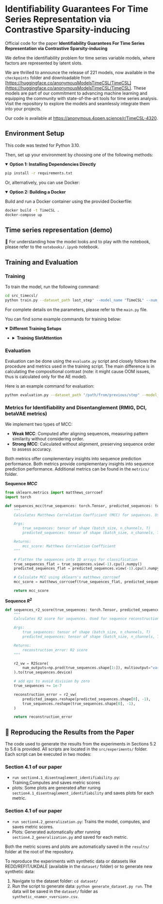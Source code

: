 
# Identifiability Guarantees For Time Series Representation via Contrastive Sparsity-inducing
Official code for the paper **Identifiability Guarantees For Time Series Representation via Contrastive Sparsity-inducing**

We define the identifiability problem for time series variable models, where factors are represented by latent slots.  

We are thrilled to announce the release of 221 models, now available in the `checkpoints` folder and downloadable from [https://huggingface.co/anonymousModelsTimeCSL/TimeCSL](https://huggingface.co/anonymousModelsTimeCSL/TimeCSL). These models are part of our commitment to advancing machine learning and equipping the community with state-of-the-art tools for time series analysis. Visit the repository to explore the models and seamlessly integrate them into your projects.

Our code is available at https://anonymous.4open.science/r/TimeCSL-4320.

## Environment Setup
This code was tested for Python 3.10. 

Then, set up your environment by choosing one of the following methods:

<details open>
<summary><strong>Option 1: Installing Dependencies Directly</strong></summary>

```bash
pip install -r requirements.txt
```

</details>

Or, alternatively, you can use Docker:

<details open>
<summary><strong>Option 2: Building a Docker</strong></summary>

Build and run a Docker container using the provided Dockerfile:
```bash
docker build -t TimeCSL .
docker-compose up
```

</details>

## Time series representation (demo)

🔗 For understanding how the model looks and to play with the notebook, please refer to the `notebooks/.ipynb` notebook.

## Training and Evaluation

### Training
To train the model, run the following command:

```bash
cd src_timecsl/
python train.py --dataset_path last_step" --model_name "TimeCSL" --num_slots 2 --epochs 200 --use_invariance_loss True
```

For complete details on the parameters, please refer to the `main.py` file.

You can find some example commands for training below:

<details open>
<summary><strong>Different Training Setups</strong></summary>

- <details>
  <summary><strong>Training SlotAttention</strong></summary>

  Training vanilla TimeCSL with 5 slots (latent of size n=5 and d=16):
  ```bash
  python main.py --dataset_path "/path/from/previous/step" --model_name "TimeCSL" --num_slots 5 --use_generalization_loss False
  ```

  Training vanilla iVAE with 2 slots and consistency loss:
  ```bash
  python main.py --dataset_path "/path/from/previous/step" --model_name "iVAE" --num_slots 5 --use_generalization_loss True --consistency_ignite_epoch 150
  ```

  Training SlowVAE with 2 slots, fixed SoftMax and sampling:
  ```bash
  python main.py --dataset_path "/path/from/previous/step" --model_name "SlowVAE" --num_slots 5 --use_generalization_loss True --consistency_ignite_epoch 150 --softmax False --sampling False
  ```
</details>

</details>

### Evaluation

Evaluation can be done using the `evaluate.py` script and closely follows the procedure and metrics used in the training script. The main difference is in calculating the compositional contrast (note: it might cause OOM issues, thus is calculated only for the AE model).

Here is an example command for evaluation:
```bash
python evaluation.py --dataset_path "/path/from/previous/step" --model_path "checkpoints/SlotMLPAdditive.pt" --model_name "TimeCSL" --n_slot_latents 5
```

### Metrics for Identifiability and Disentanglement (RMIG, DCI, betaVAE metrics) 

We implement two types of MCC:

- **Weak MCC**: Computed after aligning sequences, measuring pattern similarity without considering order.
- **Strong MCC**: Calculated without alignment, preserving sequence order to assess accuracy.

Both metrics offer complementary insights into sequence prediction performance. Both metrics provide complementary insights into sequence prediction performance. Additional metrics can be found in the `metrics/` folder.

**Sequence $MCC$**

```python
from sklearn.metrics import matthews_corrcoef
import torch

def sequences_mcc(true_sequences: torch.Tensor, predicted_sequences: torch.Tensor) -> float:
    """
    Calculates Matthews Correlation Coefficient (MCC) for sequences. Used for sequence classification evaluation.

    Args:
        true_sequences: tensor of shape (batch_size, n_channels, T)
        predicted_sequences: tensor of shape (batch_size, n_channels, T)

    Returns:
        mcc_score: Matthews Correlation Coefficient
    """

    # Flatten the sequences into 1D arrays for classification
    true_sequences_flat = true_sequences.view(-1).cpu().numpy()
    predicted_sequences_flat = predicted_sequences.view(-1).cpu().numpy()

    # Calculate MCC using sklearn's matthews_corrcoef
    mcc_score = matthews_corrcoef(true_sequences_flat, predicted_sequences_flat)

    return mcc_score

```

**Sequence $R^2$**

```python
def sequences_r2_score(true_sequences: torch.Tensor, predicted_sequences: torch.Tensor) -> float:
    """
    Calculates R2 score for sequences. Used for sequence reconstruction evaluation.

    Args:
        true_sequences: tensor of shape (batch_size, n_channels, T)
        predicted_sequences: tensor of shape (batch_size, n_channels, T)

    Returns:
        reconstruction_error: R2 score
    """

    r2_vw = R2Score(
        num_outputs=np.prod(true_sequences.shape[1:]), multioutput="variance_weighted"
    ).to(true_sequences.device)

    # add eps to avoid division by zero
    true_sequences += 1e-7

    reconstruction_error = r2_vw(
        predicted_images.reshape(predicted_sequences.shape[0], -1),
        true_sequences.reshape(true_sequences.shape[0], -1),
    )

    return reconstruction_error
```


## 📢 Reproducing the Results from the Paper

The code used to generate the results from the experiments in Sections 5.2 to 5.6 is provided. All scripts are located in the `src/experiments/` folder. Each script can be executed in two modes:
### Section 4.1 of our paper
- `run section4.1_disentnaglement_identifiability.py`: Training,Computes and saves metric scores
- plots: Some plots are generated after runing ``section4.1_disentnaglement_identifiability`` and saves plots for each metric.

### Section 4.1 of our paper
- `run section4.2_generalization.py`: Trains the model, computes, and saves metric scores.
- Plots: Generated automatically after running `section4.2_generalization.py` and saved for each metric.

Both the metric scores and plots are automatically saved in the `results/` folder at the root of the repository.

To reproduce the experiments with synthetic data or datasets like REDD/REFIT/UKDALE (available in the `dataset/` folder) or to generate new synthetic data: 
1. Navigate to the dataset folder: `cd dataset/`
2. Run the script to generate data: `python generate_dataset.py run`. The data will be saved in the `dataset/` folder as `synthetic_<name>_<version>.csv`.
